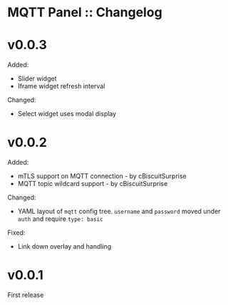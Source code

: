 MQTT Panel :: Changelog
===

# v0.0.3
Added:
* Slider widget
* Iframe widget refresh interval

Changed:
* Select widget uses modal display
# v0.0.2

Added:
* mTLS support on MQTT connection - by cBiscuitSurprise
* MQTT topic wildcard support - by cBiscuitSurprise

Changed:
* YAML layout of `mqtt` config tree. `username` and `password` moved under `auth` and require `type: basic`

Fixed:
* Link down overlay and handling

# v0.0.1
First release
